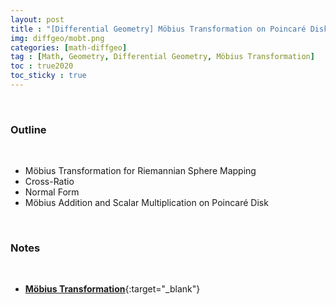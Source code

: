 ```yaml
---
layout: post
title : "[Differential Geometry] Möbius Transformation on Poincaré Disk"
img: diffgeo/mobt.png
categories: [math-diffgeo]  
tag : [Math, Geometry, Differential Geometry, Möbius Transformation]
toc : true2020
toc_sticky : true
---
```


<br/>

### **Outline**

<br/>

- Möbius Transformation for Riemannian Sphere Mapping
- Cross-Ratio
- Normal Form
- Möbius Addition and Scalar Multiplication on Poincaré Disk

<br/>

### **Notes**

<br/>

- [**Möbius Transformation**](https://drive.google.com/file/d/1U5O9q4HvtieMOt1aBvu1FJ1HFSEz0MXT/view?usp=share_link){:target="_blank"}
  